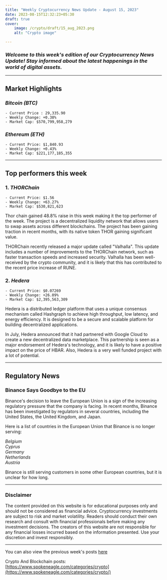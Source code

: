```yaml
---
title: "Weekly Cryptocurrency News Update - August 15, 2023"
date: 2023-08-15T12:32:23+05:30
draft: true
cover:
    image: /crypto/draft/15_aug_2023.png
    alt: "Crypto image"

---
```




### _Welcome to this week's edition of our Cryptocurrency News Update! Stay informed about the latest happenings in the world of digital assets._

***

## Market Highlights

### _Bitcoin (BTC)_
`- Current Price : 29,335.90`  
`- Weekly Change: +0.38%`  
`- Market Cap: $570,799,958,279`

### _Ethereum (ETH)_
`- Current Price: $1,840.93`  
`- Weekly Change: +0.43%`  
`- Market Cap: $221,177,185,355`

***

## Top performers this week
### 1. _THORChain_
`- Current Price: $1.56`  
`- Weekly Change: +63.27%`  
`- Market Cap: $530,821,623`

Thor chain gained 48.8% raise in this week making it the top performer of the week. The project is a decentralized liquidity network that allows users to swap assets across different blockchains. The project has been gaining traction in recent months, with its native token THOR gaining significant value.

THORChain recently released a major update called "Valhalla". This update includes a number of improvements to the THORChain network, such as faster transaction speeds and increased security. Valhalla has been well-received by the crypto community, and it is likely that this has contributed to the recent price increase of RUNE.

### 2. _Hedera_
`- Current Price: $0.07269`  
`- Weekly Change: +26.09%`  
`- Market Cap: $2,395,563,309`

Hedera is a distributed ledger platform that uses a unique consensus mechanism called Hashgraph to achieve high throughput, low latency, and energy efficiency. It is designed to be a secure and scalable platform for building decentralized applications.

In July, Hedera announced that it had partnered with Google Cloud to create a new decentralized data marketplace. This partnership is seen as a major endorsement of Hedera's technology, and it is likely to have a positive impact on the price of HBAR.
Also, Hedera is a very well funded project with a lot of potential.

***
## Regulatory News
### Binance Says Goodbye to the EU
Binance's decision to leave the European Union is a sign of the increasing regulatory pressure that the company is facing. In recent months, Binance has been investigated by regulators in several countries, including the United States, the United Kingdom, and Japan.

Here is a list of countries in the European Union that Binance is no longer serving:

_Belgium_  
_Cyprus_  
_Germany_  
_Netherlands_  
_Austria_  

Binance is still serving customers in some other European countries, but it is unclear for how long.
***
### Disclaimer

The content provided on this website is for educational purposes only and should not be considered as financial advice. Cryptocurrency investments are subject to risk and market volatility. Readers should conduct their own research and consult with financial professionals before making any investment decisions. The creators of this website are not responsible for any financial losses incurred based on the information presented. Use your discretion and invest responsibly.

***
You can also view the previous week's posts [here]()

Crypto And Blockchain posts: [https://www.spokeneagle.com/categories/crypto](https://www.spokeneagle.com/categories/crypto/)


